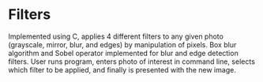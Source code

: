 # Filters
Implemented using C, applies 4 different filters to any given photo (grayscale, mirror, blur, and edges) by manipulation of pixels.
Box blur algorithm and Sobel operator implemented for blur and edge detection filters.
User runs program, enters photo of interest in command line, selects which filter to be applied, and finally is presented with the 
new image.
